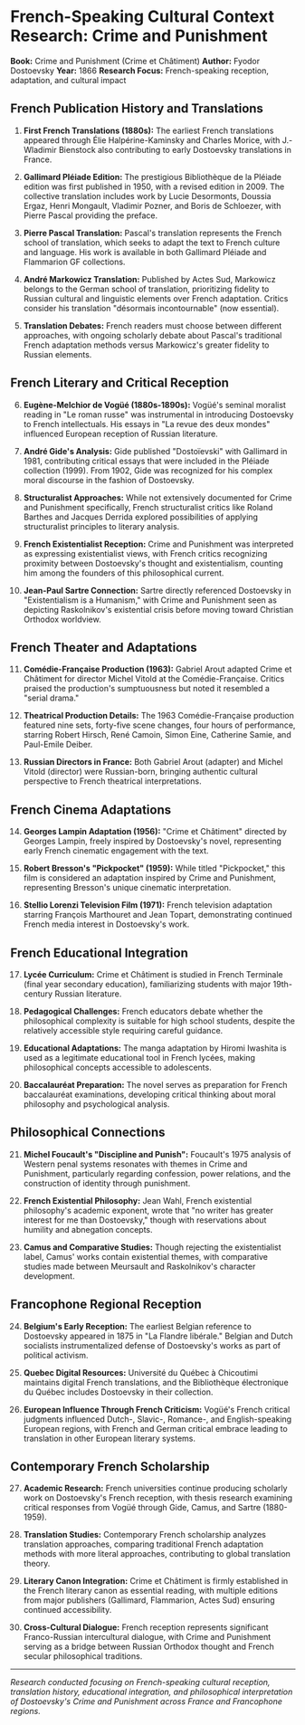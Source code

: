 # French-Speaking Cultural Context Research: Crime and Punishment

**Book:** Crime and Punishment (Crime et Châtiment)
**Author:** Fyodor Dostoevsky
**Year:** 1866
**Research Focus:** French-speaking reception, adaptation, and cultural impact

## French Publication History and Translations

1. **First French Translations (1880s):** The earliest French translations appeared through Élie Halpérine-Kaminsky and Charles Morice, with J.-Wladimir Bienstock also contributing to early Dostoevsky translations in France.

2. **Gallimard Pléiade Edition:** The prestigious Bibliothèque de la Pléiade edition was first published in 1950, with a revised edition in 2009. The collective translation includes work by Lucie Desormonts, Doussia Ergaz, Henri Mongault, Vladimir Pozner, and Boris de Schloezer, with Pierre Pascal providing the preface.

3. **Pierre Pascal Translation:** Pascal's translation represents the French school of translation, which seeks to adapt the text to French culture and language. His work is available in both Gallimard Pléiade and Flammarion GF collections.

4. **André Markowicz Translation:** Published by Actes Sud, Markowicz belongs to the German school of translation, prioritizing fidelity to Russian cultural and linguistic elements over French adaptation. Critics consider his translation "désormais incontournable" (now essential).

5. **Translation Debates:** French readers must choose between different approaches, with ongoing scholarly debate about Pascal's traditional French adaptation methods versus Markowicz's greater fidelity to Russian elements.

## French Literary and Critical Reception

6. **Eugène-Melchior de Vogüé (1880s-1890s):** Vogüé's seminal moralist reading in "Le roman russe" was instrumental in introducing Dostoevsky to French intellectuals. His essays in "La revue des deux mondes" influenced European reception of Russian literature.

7. **André Gide's Analysis:** Gide published "Dostoïevski" with Gallimard in 1981, contributing critical essays that were included in the Pléiade collection (1999). From 1902, Gide was recognized for his complex moral discourse in the fashion of Dostoevsky.

8. **Structuralist Approaches:** While not extensively documented for Crime and Punishment specifically, French structuralist critics like Roland Barthes and Jacques Derrida explored possibilities of applying structuralist principles to literary analysis.

9. **French Existentialist Reception:** Crime and Punishment was interpreted as expressing existentialist views, with French critics recognizing proximity between Dostoevsky's thought and existentialism, counting him among the founders of this philosophical current.

10. **Jean-Paul Sartre Connection:** Sartre directly referenced Dostoevsky in "Existentialism is a Humanism," with Crime and Punishment seen as depicting Raskolnikov's existential crisis before moving toward Christian Orthodox worldview.

## French Theater and Adaptations

11. **Comédie-Française Production (1963):** Gabriel Arout adapted Crime et Châtiment for director Michel Vitold at the Comédie-Française. Critics praised the production's sumptuousness but noted it resembled a "serial drama."

12. **Theatrical Production Details:** The 1963 Comédie-Française production featured nine sets, forty-five scene changes, four hours of performance, starring Robert Hirsch, René Camoin, Simon Eine, Catherine Samie, and Paul-Emile Deiber.

13. **Russian Directors in France:** Both Gabriel Arout (adapter) and Michel Vitold (director) were Russian-born, bringing authentic cultural perspective to French theatrical interpretations.

## French Cinema Adaptations

14. **Georges Lampin Adaptation (1956):** "Crime et Châtiment" directed by Georges Lampin, freely inspired by Dostoevsky's novel, representing early French cinematic engagement with the text.

15. **Robert Bresson's "Pickpocket" (1959):** While titled "Pickpocket," this film is considered an adaptation inspired by Crime and Punishment, representing Bresson's unique cinematic interpretation.

16. **Stellio Lorenzi Television Film (1971):** French television adaptation starring François Marthouret and Jean Topart, demonstrating continued French media interest in Dostoevsky's work.

## French Educational Integration

17. **Lycée Curriculum:** Crime et Châtiment is studied in French Terminale (final year secondary education), familiarizing students with major 19th-century Russian literature.

18. **Pedagogical Challenges:** French educators debate whether the philosophical complexity is suitable for high school students, despite the relatively accessible style requiring careful guidance.

19. **Educational Adaptations:** The manga adaptation by Hiromi Iwashita is used as a legitimate educational tool in French lycées, making philosophical concepts accessible to adolescents.

20. **Baccalauréat Preparation:** The novel serves as preparation for French baccalauréat examinations, developing critical thinking about moral philosophy and psychological analysis.

## Philosophical Connections

21. **Michel Foucault's "Discipline and Punish":** Foucault's 1975 analysis of Western penal systems resonates with themes in Crime and Punishment, particularly regarding confession, power relations, and the construction of identity through punishment.

22. **French Existential Philosophy:** Jean Wahl, French existential philosophy's academic exponent, wrote that "no writer has greater interest for me than Dostoevsky," though with reservations about humility and abnegation concepts.

23. **Camus and Comparative Studies:** Though rejecting the existentialist label, Camus' works contain existential themes, with comparative studies made between Meursault and Raskolnikov's character development.

## Francophone Regional Reception

24. **Belgium's Early Reception:** The earliest Belgian reference to Dostoevsky appeared in 1875 in "La Flandre libérale." Belgian and Dutch socialists instrumentalized defense of Dostoevsky's works as part of political activism.

25. **Quebec Digital Resources:** Université du Québec à Chicoutimi maintains digital French translations, and the Bibliothèque électronique du Québec includes Dostoevsky in their collection.

26. **European Influence Through French Criticism:** Vogüé's French critical judgments influenced Dutch-, Slavic-, Romance-, and English-speaking European regions, with French and German critical embrace leading to translation in other European literary systems.

## Contemporary French Scholarship

27. **Academic Research:** French universities continue producing scholarly work on Dostoevsky's French reception, with thesis research examining critical responses from Vogüé through Gide, Camus, and Sartre (1880-1959).

28. **Translation Studies:** Contemporary French scholarship analyzes translation approaches, comparing traditional French adaptation methods with more literal approaches, contributing to global translation theory.

29. **Literary Canon Integration:** Crime et Châtiment is firmly established in the French literary canon as essential reading, with multiple editions from major publishers (Gallimard, Flammarion, Actes Sud) ensuring continued accessibility.

30. **Cross-Cultural Dialogue:** French reception represents significant Franco-Russian intercultural dialogue, with Crime and Punishment serving as a bridge between Russian Orthodox thought and French secular philosophical traditions.

---

*Research conducted focusing on French-speaking cultural reception, translation history, educational integration, and philosophical interpretation of Dostoevsky's Crime and Punishment across France and Francophone regions.*